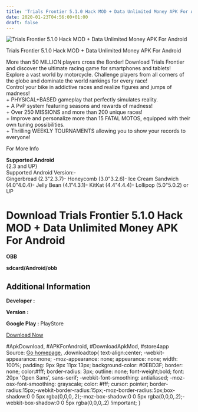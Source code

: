 ```yaml
---
title: 'Trials Frontier 5.1.0 Hack MOD + Data Unlimited Money APK For Android'
date: 2020-01-23T04:56:00+01:00
draft: false
---
```


![Trials Frontier 5.1.0 Hack MOD + Data Unlimited Money APK For Android](https://i0.wp.com/apkhome.net/wp-content/uploads/2017/05/Trials-Frontier-5.1.0-1.png "Trials Frontier 5.1.0 Hack MOD + Data Unlimited Money APK For Android")

  

Trials Frontier 5.1.0 Hack MOD + Data Unlimited Money APK For Android

More than 50 MILLION players cross the Border! Download Trials Frontier and discover the ultimate racing game for smartphones and tablets!  
Explore a vast world by motorcycle. Challenge players from all corners of the globe and dominate the world rankings for every race!  
Control your bike in addictive races and realize figures and jumps of madness!  
\+ PHYSICAL+BASED gameplay that perfectly simulates reality.  
\+ A PvP system featuring seasons and rewards of madness!  
\+ Over 250 MISSIONS and more than 200 unique races!  
\+ Improve and personalize more than 15 FATAL MOTOS, equipped with their own tuning possibilities.  
\+ Thrilling WEEKLY TOURNAMENTS allowing you to show your records to everyone!

For More Info

**Supported Android**  
{2.3 and UP}  
Supported Android Version:-  
Gingerbread (2.3"2.3.7)- Honeycomb (3.0"3.2.6)- Ice Cream Sandwich (4.0"4.0.4)- Jelly Bean (4.1"4.3.1)- KitKat (4.4"4.4.4)- Lollipop (5.0"5.0.2) or UP

Download Trials Frontier 5.1.0 Hack MOD + Data Unlimited Money APK For Android
==============================================================================

**OBB**

**sdcard/Android/obb**

Additional Information
----------------------

**Developer :**

**Version :**

**Google Play :** PlayStore

  

[Download Now](https://store4app.co/post/trials-frontier-5-1-0-hack-mod-data-unlimited-money-apk-for-android_1573671754)

  
#ApkDownload, #APKForAndroid, #DownloadApkMod, #store4app  
Source: [Go homepage.](https://store4app.co/post/trials-frontier-5-1-0-hack-mod-data-unlimited-money-apk-for-android_1573671754) .downloadtop{ text-align:center; -webkit-appearance: none; -moz-appearance: none; appearance: none; width: 100%; padding: 9px 9px 11px 13px; background-color: #0EBD3F; border: none; color:#fff; border-radius: 3px; outline: none; font-weight;bold; font: 20px 'Open Sans', sans-serif; -webkit-font-smoothing: antialiased; -moz-osx-font-smoothing: grayscale; color: #fff; cursor: pointer; border-radius:15px;-webkit-border-radius:15px;-moz-border-radius:5px;box-shadow:0 0 5px rgba(0,0,0,.2);-moz-box-shadow:0 0 5px rgba(0,0,0,.2);-webkit-box-shadow:0 0 5px rgba(0,0,0,.2) !important; }